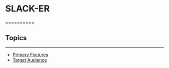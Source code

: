 # SLACK-ER
==========

## Topics
---------
- [Primary Features](#Primary-Features)
- [Target Audience](#Target-Audience)
